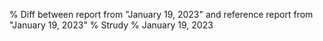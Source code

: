 % Diff between report from "January 19, 2023" and reference report from "January 19, 2023"
% Strudy
% January 19, 2023


